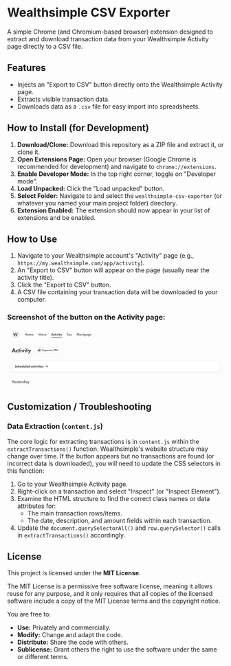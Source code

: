 # Wealthsimple CSV Exporter

A simple Chrome (and Chromium-based browser) extension designed to extract and download transaction data from your Wealthsimple Activity page directly to a CSV file.

## Features

- Injects an "Export to CSV" button directly onto the Wealthsimple Activity page.
- Extracts visible transaction data.
- Downloads data as a `.csv` file for easy import into spreadsheets.

## How to Install (for Development)

1.  **Download/Clone:** Download this repository as a ZIP file and extract it, or clone it.
2.  **Open Extensions Page:** Open your browser (Google Chrome is recommended for development) and navigate to `chrome://extensions`.
3.  **Enable Developer Mode:** In the top right corner, toggle on "Developer mode".
4.  **Load Unpacked:** Click the "Load unpacked" button.
5.  **Select Folder:** Navigate to and select the `wealthsimple-csv-exporter` (or whatever you named your main project folder) directory.
6.  **Extension Enabled:** The extension should now appear in your list of extensions and be enabled.

## How to Use

1.  Navigate to your Wealthsimple account's "Activity" page (e.g., `https://my.wealthsimple.com/app/activity`).
2.  An "Export to CSV" button will appear on the page (usually near the activity title).
3.  Click the "Export to CSV" button.
4.  A CSV file containing your transaction data will be downloaded to your computer.

### Screenshot of the button on the Activity page:

![Screenshot of Export Button on Wealthsimple Activity Page](images/activity-page-screenshot.png)

## Customization / Troubleshooting

### Data Extraction (`content.js`)

The core logic for extracting transactions is in `content.js` within the `extractTransactions()` function. Wealthsimple's website structure may change over time. If the button appears but no transactions are found (or incorrect data is downloaded), you will need to update the CSS selectors in this function:

1.  Go to your Wealthsimple Activity page.
2.  Right-click on a transaction and select "Inspect" (or "Inspect Element").
3.  Examine the HTML structure to find the correct class names or data attributes for:
    * The main transaction rows/items.
    * The date, description, and amount fields within each transaction.
4.  Update the `document.querySelectorAll()` and `row.querySelector()` calls in `extractTransactions()` accordingly.

## License

This project is licensed under the **MIT License**.

The MIT License is a permissive free software license, meaning it allows reuse for any purpose,
and it only requires that all copies of the licensed software include a copy of the MIT License terms and the copyright notice.

You are free to:
* **Use:** Privately and commercially.
* **Modify:** Change and adapt the code.
* **Distribute:** Share the code with others.
* **Sublicense:** Grant others the right to use the software under the same or different terms.